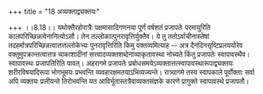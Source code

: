 +++
title = "18 अव्यक्ताद्व्यक्तयः"

+++
।।8.18।। यथोक्तैरहोरात्रैः पक्षमासादिगणनया पूर्णं वर्षशतं प्रजापतेः
परमायुरिति कालपरिच्छिन्नत्वेनानित्योऽसौ। तेन
तल्लोकात्पुनरावृत्तिर्युक्तैव। ये तु ततोऽर्वाचीनास्तेषां
तदहर्मात्रपरिच्छिन्नत्वात्तत्तल्लोकेभ्यः पुनरावृत्तिरिति किमु
वक्तव्यमित्याह -- अत्र दैनंदिनसृष्टिप्रलययोरेव वक्तुमुपक्रान्तत्वात्तत्र
चाकाशादीनां सत्त्वादव्यक्तशब्देनाव्याकृतावस्था नोच्यते किंतु प्रजापतेः
स्वापावस्थैव। स्वापावस्थः प्रजापतिरिति यावत्। अहरागमे प्रजापतेः
प्रबोधसमयेऽव्यक्तात्तत्स्वापावस्थारूपाद्व्यक्तयः शरीरविषयादिरूपा
भोगभूमयः प्रभवन्ति व्यवहारक्षमतयाऽभिव्यज्यन्ते। रात्र्यागमे तस्य
स्वापकाले पूर्वोक्ताः सर्वा अपि व्यक्तयः प्रलीयन्ते तिरोभवन्ति यत
आविर्भूतास्तत्रैवाव्यक्तसंज्ञके कारणे प्रागुक्ते स्वापावस्थे प्रजापतौ।

